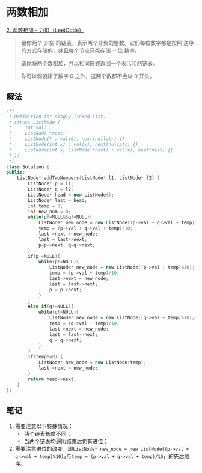 # 两数相加

[2. 两数相加 - 力扣（LeetCode）](https://leetcode.cn/problems/add-two-numbers/)

> 给你两个 非空 的链表，表示两个非负的整数。它们每位数字都是按照 逆序 的方式存储的，并且每个节点只能存储 一位 数字。
>
> 请你将两个数相加，并以相同形式返回一个表示和的链表。
>
> 你可以假设除了数字 0 之外，这两个数都不会以 0 开头。

## 解法

```c++
/**
 * Definition for singly-linked list.
 * struct ListNode {
 *     int val;
 *     ListNode *next;
 *     ListNode() : val(0), next(nullptr) {}
 *     ListNode(int x) : val(x), next(nullptr) {}
 *     ListNode(int x, ListNode *next) : val(x), next(next) {}
 * };
 */
class Solution {
public:
    ListNode* addTwoNumbers(ListNode* l1, ListNode* l2) {
        ListNode* p = l1;
        ListNode* q = l2;
        ListNode* head = new ListNode();
        ListNode* last = head;
        int temp = 0;
        int new_num = 0;
        while(p!=NULL&&q!=NULL){
            ListNode* new_node = new ListNode((p->val + q->val + temp)%10);
            temp = (p->val + q->val + temp)/10;        
            last->next = new_node;
            last = last->next;
            p=p->next; q=q->next;
        }
        if(p!=NULL){
            while(p!=NULL){
                ListNode* new_node = new ListNode((p->val + temp)%10);
                temp = (p->val + temp)/10;
                last->next = new_node;
                last = last->next;
                p = p->next;
            }
        }
        else if(q!=NULL){
            while(q!=NULL){
                ListNode* new_node = new ListNode((q->val + temp)%10);
                temp = (q->val + temp)/10;
                last->next = new_node;
                last = last->next;
                q = q->next;
            }
        }
        if(temp!=0) {
            ListNode* new_node = new ListNode(temp);
            last->next = new_node;
        }
        return head->next;
    }
};
```

## 笔记

1. 需要注意以下特殊情况：
   - 两个链表长度不同；
   - 当两个链表均遍历结束后仍有进位；
2. 需要注意进位的改变，即`ListNode* new_node = new ListNode((p->val + q->val + temp)%10);`与`temp = (p->val + q->val + temp)/10; `的先后顺序。